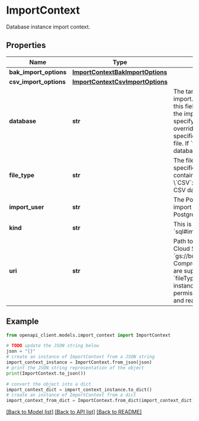 # ImportContext

Database instance import context.

## Properties

Name | Type | Description | Notes
------------ | ------------- | ------------- | -------------
**bak_import_options** | [**ImportContextBakImportOptions**](ImportContextBakImportOptions.md) |  | [optional] 
**csv_import_options** | [**ImportContextCsvImportOptions**](ImportContextCsvImportOptions.md) |  | [optional] 
**database** | **str** | The target database for the import. If &#x60;fileType&#x60; is &#x60;SQL&#x60;, this field is required only if the import file does not specify a database, and is overridden by any database specification in the import file. If &#x60;fileType&#x60; is &#x60;CSV&#x60;, one database must be specified. | [optional] 
**file_type** | **str** | The file type for the specified uri.\\&#x60;SQL&#x60;: The file contains SQL statements. \\&#x60;CSV&#x60;: The file contains CSV data. | [optional] 
**import_user** | **str** | The PostgreSQL user for this import operation. PostgreSQL instances only. | [optional] 
**kind** | **str** | This is always &#x60;sql#importContext&#x60;. | [optional] 
**uri** | **str** | Path to the import file in Cloud Storage, in the form &#x60;gs://bucketName/fileName&#x60;. Compressed gzip files (.gz) are supported when &#x60;fileType&#x60; is &#x60;SQL&#x60;. The instance must have write permissions to the bucket and read access to the file. | [optional] 

## Example

```python
from openapi_client.models.import_context import ImportContext

# TODO update the JSON string below
json = "{}"
# create an instance of ImportContext from a JSON string
import_context_instance = ImportContext.from_json(json)
# print the JSON string representation of the object
print(ImportContext.to_json())

# convert the object into a dict
import_context_dict = import_context_instance.to_dict()
# create an instance of ImportContext from a dict
import_context_from_dict = ImportContext.from_dict(import_context_dict)
```
[[Back to Model list]](../README.md#documentation-for-models) [[Back to API list]](../README.md#documentation-for-api-endpoints) [[Back to README]](../README.md)


